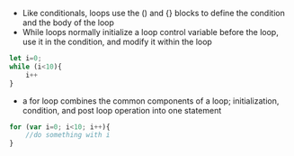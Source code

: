 - Like conditionals, loops use the () and {} blocks to define the condition and the body of the loop
- While loops normally initialize a loop control variable before the loop, use it in the condition, and modify it within the loop
```js
let i=0;
while (i<10){
	i++
}
```
- a for loop combines the common components of a loop; initialization, condition, and post loop operation into one statement
```js
for (var i=0; i<10; i++){
	//do something with i
}
```
